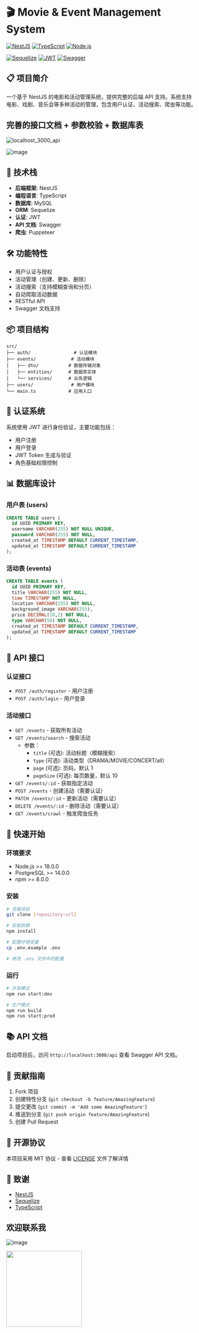 # 🎬 Movie & Event Management System

[![NestJS](https://img.shields.io/badge/NestJS-v10.0.0-red.svg?style=flat-square&logo=nestjs)](https://nestjs.com/)
[![TypeScript](https://img.shields.io/badge/TypeScript-v5.0.0-blue.svg?style=flat-square&logo=typescript)](https://www.typescriptlang.org/)
[![Node.js](https://img.shields.io/badge/Node.js-v18.0.0-green.svg?style=flat-square&logo=node.js)](https://nodejs.org/)

[![Sequelize](https://img.shields.io/badge/Sequelize-v6.0.0-blue.svg?style=flat-square&logo=sequelize)](https://sequelize.org/)
[![JWT](https://img.shields.io/badge/JWT-Auth-yellow.svg?style=flat-square&logo=jsonwebtokens)](https://jwt.io/)
[![Swagger](https://img.shields.io/badge/Swagger-API%20Docs-green.svg?style=flat-square&logo=swagger)](https://swagger.io/)

## 📋 项目简介

一个基于 NestJS 的电影和活动管理系统，提供完整的后端 API 支持。系统支持电影、戏剧、音乐会等多种活动的管理，包含用户认证、活动搜索、爬虫等功能。

## 完善的接口文档 + 参数校验 + 数据库表
![localhost_3000_api](https://github.com/user-attachments/assets/95f810ef-f2ce-43f1-967f-b3234223b6e0)



![image](https://github.com/user-attachments/assets/4da15327-f857-480b-9537-880f3d986458)


## 🚀 技术栈

- **后端框架**: NestJS
- **编程语言**: TypeScript
- **数据库**: MySQL
- **ORM**: Sequelize
- **认证**: JWT
- **API 文档**: Swagger
- **爬虫**: Puppeteer

## 🛠 功能特性

- 用户认证与授权
- 活动管理（创建、更新、删除）
- 活动搜索（支持模糊查询和分页）
- 自动爬取活动数据
- RESTful API
- Swagger 文档支持

## 📦 项目结构

```
src/
├── auth/                # 认证模块
├── events/             # 活动模块
│   ├── dto/           # 数据传输对象
│   ├── entities/      # 数据库实体
│   └── services/      # 业务逻辑
├── users/              # 用户模块
└── main.ts            # 应用入口
```

## 🔐 认证系统

系统使用 JWT 进行身份验证，主要功能包括：

- 用户注册
- 用户登录
- JWT Token 生成与验证
- 角色基础权限控制

## 📊 数据库设计

### 用户表 (users)
```sql
CREATE TABLE users (
  id UUID PRIMARY KEY,
  username VARCHAR(255) NOT NULL UNIQUE,
  password VARCHAR(255) NOT NULL,
  created_at TIMESTAMP DEFAULT CURRENT_TIMESTAMP,
  updated_at TIMESTAMP DEFAULT CURRENT_TIMESTAMP
);
```

### 活动表 (events)
```sql
CREATE TABLE events (
  id UUID PRIMARY KEY,
  title VARCHAR(255) NOT NULL,
  time TIMESTAMP NOT NULL,
  location VARCHAR(255) NOT NULL,
  background_image VARCHAR(255),
  price DECIMAL(10,2) NOT NULL,
  type VARCHAR(50) NOT NULL,
  created_at TIMESTAMP DEFAULT CURRENT_TIMESTAMP,
  updated_at TIMESTAMP DEFAULT CURRENT_TIMESTAMP
);
```

## 📡 API 接口

### 认证接口

- `POST /auth/register` - 用户注册
- `POST /auth/login` - 用户登录

### 活动接口

- `GET /events` - 获取所有活动
- `GET /events/search` - 搜索活动
  - 参数：
    - `title` (可选): 活动标题（模糊搜索）
    - `type` (可选): 活动类型（DRAMA/MOVIE/CONCERT/all）
    - `page` (可选): 页码，默认 1
    - `pageSize` (可选): 每页数量，默认 10
- `GET /events/:id` - 获取指定活动
- `POST /events` - 创建活动（需要认证）
- `PATCH /events/:id` - 更新活动（需要认证）
- `DELETE /events/:id` - 删除活动（需要认证）
- `GET /events/crawl` - 触发爬虫任务

## 🚀 快速开始

### 环境要求

- Node.js >= 18.0.0
- PostgreSQL >= 14.0.0
- npm >= 8.0.0

### 安装

```bash
# 克隆项目
git clone [repository-url]

# 安装依赖
npm install

# 配置环境变量
cp .env.example .env

# 修改 .env 文件中的配置
```

### 运行

```bash
# 开发模式
npm run start:dev

# 生产模式
npm run build
npm run start:prod
```

## 📚 API 文档

启动项目后，访问 `http://localhost:3000/api` 查看 Swagger API 文档。

## 🤝 贡献指南

1. Fork 项目
2. 创建特性分支 (`git checkout -b feature/AmazingFeature`)
3. 提交更改 (`git commit -m 'Add some AmazingFeature'`)
4. 推送到分支 (`git push origin feature/AmazingFeature`)
5. 创建 Pull Request

## 📄 开源协议

本项目采用 MIT 协议 - 查看 [LICENSE](LICENSE) 文件了解详情

## 🙏 致谢

- [NestJS](https://nestjs.com/)
- [Sequelize](https://sequelize.org/)
- [TypeScript](https://www.typescriptlang.org/)

## 欢迎联系我
![image](https://github.com/user-attachments/assets/caf8ae0d-7f4f-47d1-aad9-2833cb2f0bc4)



<img src="https://github.com/user-attachments/assets/4af0d159-cb10-40b3-a904-cc60da54f3ad" width="200" > 
